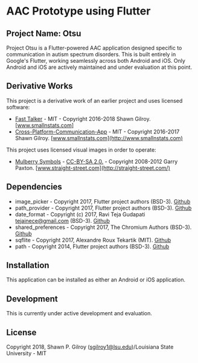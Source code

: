 # AAC Prototype using Flutter

## Project Name: Otsu

Project Otsu is a Flutter-powered AAC application designed specific to communication in autism spectrum disorders. This is built entirely in Google's Flutter, working seamlessly across both Android and iOS.  Only Android and iOS are actively maintained and under evaluation at this point.

## Derivative Works

This project is a derivative work of an earlier project and uses licensed software:

- [Fast Talker](https://github.com/miyamot0/FastTalker) - MIT - Copyright 2016-2018 Shawn Gilroy. [www.smallnstats.com]
- [Cross-Platform-Communication-App](https://github.com/miyamot0/Cross-Platform-Communication-App) - MIT - Copyright 2016-2017 Shawn Gilroy. [www.smallnstats.com](http://www.smallnstats.com)

This project uses licensed visual images in order to operate:

- [Mulberry Symbols](https://github.com/straight-street/mulberry-symbols) - [CC-BY-SA 2.0.](http://creativecommons.org/licenses/by-sa/2.0/uk/) - Copyright 2008-2012 Garry Paxton. [www.straight-street.com](http://straight-street.com/)

## Dependencies

- image_picker - Copyright 2017, Flutter project authors (BSD-3). [Github](https://github.com/flutter/plugins/tree/master/packages/image_picker)
- path_provider - Copyright 2017, Flutter project authors (BSD-3). [Github](https://github.com/flutter/plugins/tree/master/packages/path_provider)
- date_format - Copyright (c) 2017, Ravi Teja Gudapati <tejainece@gmail.com> (BSD-3). [Github](https://github.com/tejainece/date_format)
- shared_preferences - Copyright 2017, The Chromium Authors (BSD-3). [Github](https://github.com/flutter/plugins/tree/master/packages/shared_preferences)
- sqflite - Copyright 2017, Alexandre Roux Tekartik (MIT). [Github](https://github.com/tekartik/sqflite)
- path - Copyright 2014, Flutter project authors (BSD-3). [Github](https://github.com/dart-lang/path)

## Installation

This application can be installed as either an Android or iOS application.  

## Development

This is currently under active development and evaluation.

## License

Copyright 2018, Shawn P. Gilroy (sgilroy1@lsu.edu)/Louisiana State University - MIT